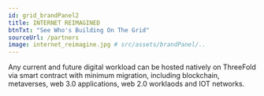 ```yaml
---
id: grid_brandPanel2
title: INTERNET REIMAGINED
btnTxt: "See Who's Building On The Grid"
sourceUrl: /partners
image: internet_reimagine.jpg # src/assets/brandPanel/..
---
```

Any current and future digital workload can be hosted natively on ThreeFold via smart contract with minimum migration, including blockchain, metaverses, web 3.0 applications, web 2.0 worklaods and IOT networks.
